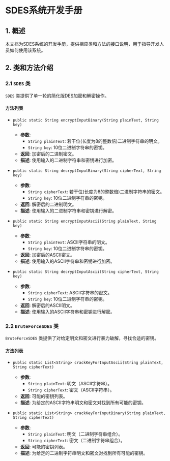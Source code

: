 # SDES系统开发手册

## 1. 概述
本文档为SDES系统的开发手册，提供相应类和方法的接口说明，用于指导开发人员如何使用该系统。

## 2. 类和方法介绍

### 2.1 `SDES` 类
`SDES` 类提供了单一轮的简化版DES加密和解密操作。

#### 方法列表

- `public static String encryptInputBinary(String plainText, String key)`
  - **参数**:
    - `String plainText`: 若干位(长度为8的整数倍)二进制字符串的明文。
    - `String key`: 10位二进制字符串的密钥。
  - **返回**: 加密后的二进制密文。
  - **描述**: 使用输入的二进制字符串和密钥进行加密。

- `public static String decryptInputBinary(String cipherText, String key)`
  - **参数**:
    - `String cipherText`: 若干位(长度为8的整数倍)二进制字符串的密文。
    - `String key`: 10位二进制字符串的密钥。
  - **返回**: 解密后的二进制明文。
  - **描述**: 使用输入的二进制字符串和密钥进行解密。

- `public static String encryptInputAscii(String plainText, String key)`
  - **参数**:
    - `String plainText`: ASCII字符串的明文。
    - `String key`: 10位二进制字符串的密钥。
  - **返回**: 加密后的ASCII密文。
  - **描述**: 使用输入的ASCII字符串和密钥进行加密。

- `public static String decryptInputAscii(String cipherText, String key)`
  - **参数**:
    - `String cipherText`: ASCII字符串的密文。
    - `String key`: 10位二进制字符串的密钥。
  - **返回**: 解密后的ASCII明文。
  - **描述**: 使用输入的ASCII字符串和密钥进行解密。

### 2.2 `BruteForceSDES` 类
`BruteForceSDES` 类提供了对给定明文和密文进行暴力破解，寻找合适的密钥。

#### 方法列表

- `public static List<String> crackKeyForInputAscii(String plainText, String cipherText)`
  - **参数**:
    - `String plainText`: 明文（ASCII字符串）。
    - `String cipherText`: 密文（ASCII字符串）。
  - **返回**: 可能的密钥列表。
  - **描述**: 为给定的ASCII字符串明文和密文对找到所有可能的密钥。

- `public static List<String> crackKeyForInputBinary(String plainText, String cipherText)`
  - **参数**:
    - `String plainText`: 明文（二进制字符串组合）。
    - `String cipherText`: 密文（二进制字符串组合）。
  - **返回**: 可能的密钥列表。
  - **描述**: 为给定的二进制字符串明文和密文对找到所有可能的密钥。
